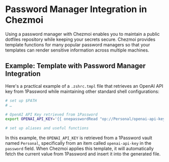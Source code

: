 # Password Manager Integration in Chezmoi

Using a password manager with Chezmoi enables you to maintain a public dotfiles
repository while keeping your secrets secure. Chezmoi provides template functions
for many popular password managers so that your templates can render sensitive
information across multiple machines.

## Example: Template with Password Manager Integration

Here's a practical example of a `.zshrc.tmpl` file that retrieves an OpenAI API
key from 1Password while maintaining other standard shell configurations:

```zsh
# set up $PATH
# …

# OpenAI API Key retrieved from 1Password
export OPENAI_API_KEY='{{ onepasswordRead "op://Personal/openai-api-key/password" }}'

# set up aliases and useful functions
```

In this example, the `OPENAI_API_KEY` is retrieved from a 1Password vault
named `Personal`, specifically from an item called `openai-api-key` in the
`password` field. When Chezmoi applies this template, it will automatically
fetch the current value from 1Password and insert it into the generated file.
